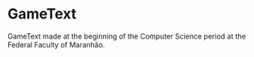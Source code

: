 # GameText
GameText made at the beginning of the Computer Science period at the Federal Faculty of Maranhão.
